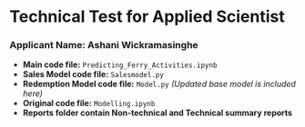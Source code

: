 # Technical Test for Applied Scientist
### Applicant Name: Ashani Wickramasinghe

- **Main code file:** `Predicting_Ferry_Activities.ipynb`
- **Sales Model code file:** `Salesmodel.py`
- **Redemption Model code file:** `Model.py` *(Updated base model is included here)*
- **Original code file:** `Modelling.ipynb`
- **Reports folder contain Non-technical and Technical summary reports**

